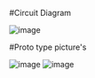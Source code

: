 #Circuit Diagram

  ![image](https://user-images.githubusercontent.com/109065335/210201529-cdd5bd1c-5878-4458-bc7d-d3bbb9ce0653.png)

#Proto type picture's

  ![image](https://user-images.githubusercontent.com/109065335/210201716-310efd4c-96ca-4b9b-935b-3a304a671724.png)
  ![image](https://user-images.githubusercontent.com/109065335/210201728-3a693482-0722-4967-a0a5-a0935957c009.png)
